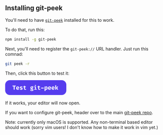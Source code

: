 ## Installing git-peek

You'll need to have [`git-peek`](https://github.com/jarred-sumner/git-peek) installed for this to work.

To do that, run this:

```bash
npm install -g git-peek
```

Next, you'll need to register the `git-peek://` URL handler. Just run this comnad:

```bash
git peek -r
```

Then, click this button to test it:

<a href="git-peek://https://github.com/Jarred-Sumner/1-click-from-github-to-editor/blob/main/TEST-PAGE.md"><img src="./test-button-img.png" height="48"/></a>

If it works, your editor will now open.

If you want to configure git-peek, header over to the main [git-peek repo](https://github.com/Jarred-Sumner/git-peek).

Note: currently only macOS is supported. Any non-terminal based editor should work (sorry vim users! I don't know how to make it work in vim yet.)
